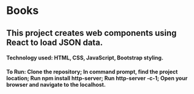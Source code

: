 # Books

## This project creates web components using React to load JSON data.

#### Technology used: HTML, CSS, JavaScript, Bootstrap styling. 
#### To Run: Clone the repository; In command prompt, find the project location; Run npm install http-server; Run http-server -c-1; Open your browser and navigate to the localhost. 

